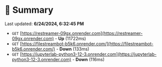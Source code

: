 # 📖 Summary
Last updated: **6/24/2024, 6:32:45 PM**

- `GET` [https://restreamer-09gx.onrender.com](https://restreamer-09gx.onrender.com) - **Up** (11722ms)
- `GET` [https://filestreambot-b5k6.onrender.com/](https://filestreambot-b5k6.onrender.com/) - **Down** (133ms)
- `GET` [https://jupyterlab-python3-12-3.onrender.com](https://jupyterlab-python3-12-3.onrender.com) - **Down** (116ms)
